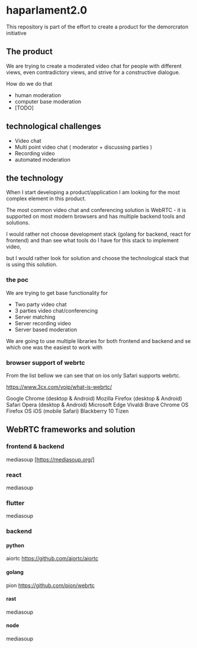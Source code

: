 # haparlament2.0 #

This repository is part of the effort to create a product for the demorcraton initiative 


## The product ##

We are trying to create a moderated video chat for people with different views, even contradictory views, and strive for a constructive dialogue. 

How do we do that 
- human moderation
- computer base moderation
- [TODO]

## technological challenges  ##

- Video chat 
- Multi point video chat ( moderator + discussing parties ) 
- Recording video
- automated moderation


## the technology ##

When I start developing a product/application I am looking for the most complex element in this product. 

The most common video chat and conferencing solution is WebRTC - it is supported on most modern browsers and has multiple backend tools and solutions. 

I would rather not choose development stack (golang for backend, react for frontend) and than see what tools do I have for this stack to implement video, 

but I would rather look for solution and choose the technological stack that is using this solution. 


### the poc ###
We are trying to get base functionality for 
- Two party video chat
- 3 parties video chat/conferencing  
- Server matching 
- Server recording video
- Server based moderation 

We are going to use multiple libraries for both frontend and backend and se which one was the easiest to work with


### browser support of webrtc ###
From the list bellow we can see that on ios only Safari supports webrtc. 


https://www.3cx.com/voip/what-is-webrtc/


Google Chrome (desktop & Android)
Mozilla Firefox (desktop & Android)
Safari
Opera (desktop & Android)
Microsoft Edge
Vivaldi
Brave
Chrome OS
Firefox OS
iOS (mobile Safari)
Blackberry 10
Tizen


## WebRTC frameworks and solution ##

### frontend & backend ###
mediasoup [https://mediasoup.org/] 

### react ###
mediasoup
### flutter ####
mediasoup

### backend ###
#### python ####
aiortc
https://github.com/aiortc/aiortc

#### golang ####
pion
https://github.com/pion/webrtc
#### rast ####
mediasoup

#### node ####
mediasoup



